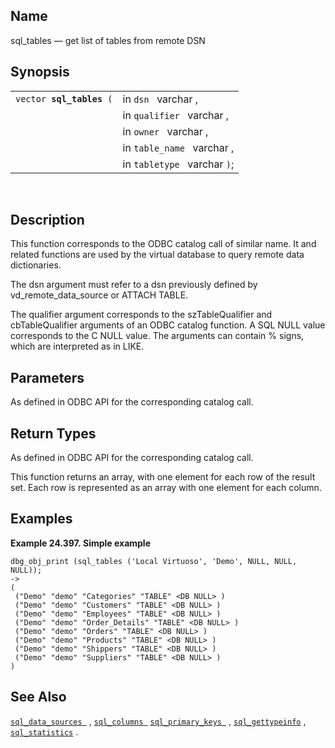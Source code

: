 <div>

<div>

</div>

<div>

## Name

sql_tables — get list of tables from remote DSN

</div>

<div>

## Synopsis

<div>

|                               |                              |
|-------------------------------|------------------------------|
| `vector `**`sql_tables`**` (` | in `dsn ` varchar ,          |
|                               | in `qualifier ` varchar ,    |
|                               | in `owner ` varchar ,        |
|                               | in `table_name ` varchar ,   |
|                               | in `tabletype ` varchar `)`; |

<div>

 

</div>

</div>

</div>

<div>

## Description

This function corresponds to the ODBC catalog call of similar name. It
and related functions are used by the virtual database to query remote
data dictionaries.

The dsn argument must refer to a dsn previously defined by
vd_remote_data_source or ATTACH TABLE.

The qualifier argument corresponds to the szTableQualifier and
cbTableQualifier arguments of an ODBC catalog function. A SQL NULL value
corresponds to the C NULL value. The arguments can contain % signs,
which are interpreted as in LIKE.

</div>

<div>

## Parameters

As defined in ODBC API for the corresponding catalog call.

</div>

<div>

## Return Types

As defined in ODBC API for the corresponding catalog call.

This function returns an array, with one element for each row of the
result set. Each row is represented as an array with one element for
each column.

</div>

<div>

## Examples

<div>

**Example 24.397. Simple example**

<div>

``` screen
dbg_obj_print (sql_tables ('Local Virtuoso', 'Demo', NULL, NULL, NULL));
->
(
 ("Demo" "demo" "Categories" "TABLE" <DB NULL> )
 ("Demo" "demo" "Customers" "TABLE" <DB NULL> )
 ("Demo" "demo" "Employees" "TABLE" <DB NULL> )
 ("Demo" "demo" "Order_Details" "TABLE" <DB NULL> )
 ("Demo" "demo" "Orders" "TABLE" <DB NULL> )
 ("Demo" "demo" "Products" "TABLE" <DB NULL> )
 ("Demo" "demo" "Shippers" "TABLE" <DB NULL> )
 ("Demo" "demo" "Suppliers" "TABLE" <DB NULL> )
)
```

</div>

</div>

  

</div>

<div>

## See Also

<a href="fn_sql_data_sources.html" class="link"
title="sql_data_sources"><code
class="function">sql_data_sources </code></a> ,
<a href="fn_sql_columns.html" class="link" title="sql_columns"><code
class="function">sql_columns </code></a>
<a href="fn_sql_primary_keys.html" class="link"
title="sql_primary_keys"><code
class="function">sql_primary_keys </code></a> ,
<a href="fn_sql_gettypeinfo.html" class="link"
title="sql_gettypeinfo"><code
class="function">sql_gettypeinfo</code></a> ,
<a href="fn_sql_statistics.html" class="link"
title="sql_statistics"><code class="function">sql_statistics</code></a>
.

</div>

</div>
